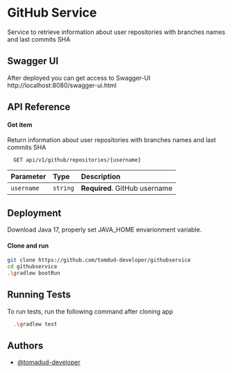 
# GitHub Service

Service to retrieve information about user repositories with branches names and last commits SHA



## Swagger UI
After deployed you can get access to Swagger-UI http://localhost:8080/swagger-ui.html

## API Reference

#### Get item
Return information about user repositories with branches names and last commits SHA

```http
  GET api/v1/github/repositories/{username}
```

| Parameter  | Type     | Description                   |
|:-----------|:---------|:------------------------------|
| `username` | `string` | **Required**. GitHub username |




## Deployment

Download Java 17, properly set JAVA_HOME envarionment variable.

#### Clone and run
```bash
git clone https://github.com/tomdud-developer/githubservice
cd githubservice
.\gradlew bootRun
```


## Running Tests

To run tests, run the following command after cloning app

```bash
  .\gradlew test
```


## Authors

- [@tomadud-developer](https://www.github.com/tomadud-developer)

